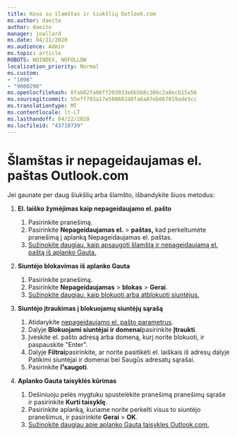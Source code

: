 ```yaml
---
title: Kova su šlamštas ir šiukšlių Outlook.com
ms.author: daeite
author: daeite
manager: joallard
ms.date: 04/21/2020
ms.audience: Admin
ms.topic: article
ROBOTS: NOINDEX, NOFOLLOW
localization_priority: Normal
ms.custom:
- "1896"
- "9000290"
ms.openlocfilehash: 0fab02fa06ff203933e6b5b8c306c2a8ecb15a56
ms.sourcegitcommit: 55eff703a17e500681d8fa6a87eb067019ade3cc
ms.translationtype: MT
ms.contentlocale: lt-LT
ms.lasthandoff: 04/22/2020
ms.locfileid: "43710739"
---
```

# <a name="spam-and-junk-email-in-outlookcom"></a>Šlamštas ir nepageidaujamas el. paštas Outlook.com

Jei gaunate per daug šiukšlių arba šlamšto, išbandykite šiuos metodus:

1. **El. laiško žymėjimas kaip nepageidaujamo el. pašto**
    1. Pasirinkite pranešimą.
    1. Pasirinkite **Nepageidaujamas el.** > **paštas,** kad perkeltumėte pranešimą į aplanką Nepageidaujamas el. paštas.
    1. [Sužinokite daugiau, kaip apsaugoti šlamštą ir nepageidaujamą el. paštą iš aplanko Gauta.](https://support.office.com/article/a3ece97b-82f8-4a5e-9ac3-e92fa6427ae4?wt.mc_id=Office_Outlook_com_Alchemy)

1. **Siuntėjo blokavimas iš aplanko Gauta**
    1. Pasirinkite pranešimą.
    1. Pasirinkite **Nepageidaujamas** > **blokas** > **Gerai**.
    1. [Sužinokite daugiau, kaip blokuoti arba atblokuoti siuntėjus.](https://support.office.com/article/afba1c94-77bb-4f50-8b85-057cf52f4d5e?wt.mc_id=Office_Outlook_com_Alchemy)

1. **Siuntėjo įtraukimas į blokuojamų siuntėjų sąrašą**
    1. Atidarykite [nepageidaujamo el. pašto parametrus](https://outlook.live.com/mail/options/mail/junkEmail/blockedSendersAndDomainsV2).
    1. Dalyje **Blokuojami siuntėjai ir domenai**pasirinkite **Įtraukti**.
    1. Įveskite el. pašto adresą arba domeną, kurį norite blokuoti, ir paspauskite "Enter".
    1. Dalyje **Filtrai**pasirinkite, ar norite pasitikėti el. laiškais iš adresų dalyje Patikimi siuntėjai ir domenai bei Saugūs adresatų sąrašai.
    1. Pasirinkite **I¹saugoti**.

1. **Aplanko Gauta taisyklės kūrimas**
    1. Dešiniuoju pelės mygtuku spustelėkite pranešimą pranešimų sąraše ir pasirinkite **Kurti taisyklę**.
    1. Pasirinkite aplanką, kuriame norite perkelti visus to siuntėjo pranešimus, ir pasirinkite **Gerai** > **OK**.
    1. [Sužinokite daugiau apie aplanko Gauta taisykles Outlook.com.](https://support.office.com/article/4b094371-a5d7-49bd-8b1b-4e4896a7cc5d?wt.mc_id=Office_Outlook_com_Alchemy)